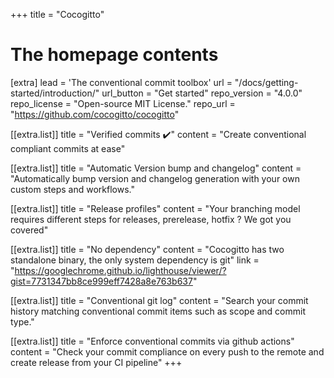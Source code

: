 +++
title = "Cocogitto"


# The homepage contents
[extra]
lead = 'The conventional commit toolbox'
url = "/docs/getting-started/introduction/"
url_button = "Get started"
repo_version = "4.0.0"
repo_license = "Open-source MIT License."
repo_url = "https://github.com/cocogitto/cocogitto"

[[extra.list]]
title = "Verified commits️ ✔️"
content = "Create conventional compliant commits at ease"

[[extra.list]]
title = "Automatic Version bump and changelog"
content = "Automatically bump version and changelog generation with your own custom steps and workflows."

[[extra.list]]
title = "Release profiles"
content = "Your branching model requires different steps for releases, prerelease, hotfix ? We got you covered"

[[extra.list]]
title = "No dependency"
content = "Cocogitto has two standalone binary, the only system dependency is git"
link = "https://googlechrome.github.io/lighthouse/viewer/?gist=7731347bb8ce999eff7428a8e763b637"

[[extra.list]]
title = "Conventional git log"
content = "Search your commit history matching conventional commit items such as scope and commit type."

[[extra.list]]
title = "Enforce conventional commits via github actions"
content = "Check your commit compliance on every push to the remote and create release from your CI pipeline"
+++